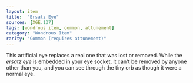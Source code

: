 ```yaml
---
layout: item
title:  "Ersatz Eye"
sources: [XGE.137]
tags: [wondrous item, common, attunement]
category: "Wondrous Item"
rarity: "Common (requires attunement)"
---
```


This artificial eye replaces a real one that was lost or removed. While the _ersatz eye_ is embedded in your eye socket, it can't be removed by anyone other than you, and you can see through the tiny orb as though it were a normal eye.